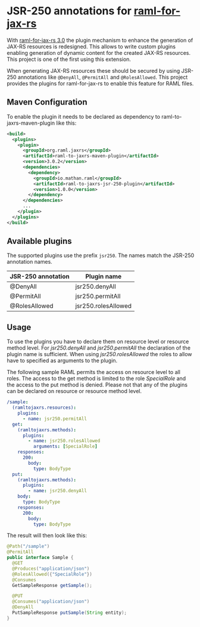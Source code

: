 JSR-250 annotations for [raml-for-jax-rs](https://github.com/mulesoft-labs/raml-for-jax-rs) 
=====

With [raml-for-jax-rs 3.0](https://github.com/mulesoft-labs/raml-for-jax-rs/tree/3.0.1) the plugin mechanism to enhance the generation of JAX-RS resources is redesigned. This allows to write custom plugins enabling generation of dynamic content for the created JAX-RS resources. This project is one of the first using this extension.

When generating JAX-RS resources these should be secured by using JSR-250 annotations like ```@DenyAll```, ```@PermitAll``` and ```@RolesAllowed```. This project provides the plugins for raml-for-jax-rs to enable this feature for RAML files.

Maven Configuration
------------------- 
To enable the plugin it needs to be declared as dependency to raml-to-jaxrs-maven-plugin like this:

```xml
<build>
  <plugins>
    <plugin>
      <groupId>org.raml.jaxrs</groupId>
      <artifactId>raml-to-jaxrs-maven-plugin</artifactId>
      <version>3.0.2</version>
      <dependencies>
        <dependency>
          <groupId>io.mathan.raml</groupId>
          <artifactId>raml-to-jaxrs-jsr-250-plugin</artifactId>
          <version>1.0.0</version>
        </dependency>
      </dependencies>
      ...
    </plugin>
  </plugins>
</build>
```

Available plugins
-----------------
The supported plugins use the prefix ```jsr250```. The names match the JSR-250 annotation names.

JSR-250 annotation | Plugin name
-------------------|------------
@DenyAll           | jsr250.denyAll
@PermitAll         | jsr250.permitAll
@RolesAllowed      | jsr250.rolesAllowed

Usage
-----

To use the plugins you have to declare them on resource level or resource method level. For
_jsr250.denyAll_ and _jsr250.permitAll_ the declaration of the plugin name is sufficient. When
using _jsr250.rolesAllowed_ the roles to allow have to specified as arguments to the plugin.

The following sample RAML permits the access on resource level to all roles. The access to the get
method is limited to the role _SpecialRole_ and the access to the put method is denied. Please not
that any of the plugins can be declared on resource or resource method level. 

```yaml
/sample:
  (ramltojaxrs.resources):
    plugins:
      - name: jsr250.permitAll
  get:
    (ramltojaxrs.methods):
      plugins:
        - name: jsr250.rolesAllowed
          arguments: [SpecialRole]
    responses:
      200:
        body:
          type: BodyType
  put:
    (ramltojaxrs.methods):
      plugins:
        - name: jsr250.denyAll
    body:
      type: BodyType
    responses:
      200:
        body:
          type: BodyType
```

The result will then look like this:

```java
@Path("/sample")
@PermitAll
public interface Sample {
  @GET
  @Produces("application/json")
  @RolesAllowed({"SpecialRole"})
  @Consumes
  GetSampleResponse getSample();

  @PUT
  @Consumes("application/json")
  @DenyAll
  PutSampleResponse putSample(String entity);
}
```
